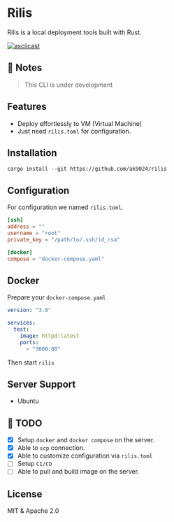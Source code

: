 # Rilis

Rilis is a local deployment tools built with Rust.

[![asciicast](https://asciinema.org/a/680195.svg)](https://asciinema.org/a/680195)

## 🚧 Notes

> This CLI is under development

## Features

- Deploy effortlessly to VM (Virtual Machine)
- Just need `rilis.toml` for configuration.

## Installation

```shell
cargo install --git https://github.com/ak9024/rilis
```

## Configuration

For configuration we named `rilis.toml`.

```toml
[ssh]
address = ""
username = "root"
private_key = "/path/to/.ssh/id_rsa"

[docker]
compose = "docker-compose.yaml"
```

## Docker

Prepare your `docker-compose.yaml`

```yaml
version: "3.8"

services:
  test:
    image: httpd:latest
    ports:
      - "3000:80"
```

Then start `rilis`

## Server Support

- Ubuntu

## 🚧 TODO

- [x] Setup `docker` and `docker compose` on the server.
- [x] Able to `scp` connection.
- [x] Able to customize configuration via `rilis.toml`
- [ ] Setup `CI/CD`
- [ ] Able to pull and build image on the server.

## License

MIT & Apache 2.0

